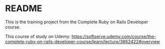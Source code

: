 # README

This is the training project from the Complete Ruby on Rails Developer course.

This course of study on Udemy: https://softserve.udemy.com/course/the-complete-ruby-on-rails-developer-course/learn/lecture/3862422#overview
